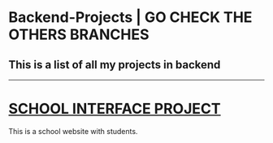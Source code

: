 ﻿# Backend-Projects | GO CHECK THE OTHERS BRANCHES

<h2>This is a list of all my projects in backend</h2>

________________________________________________________________________________________________________________________________________________


<h1><u>SCHOOL INTERFACE PROJECT</u></h1>

This is a school website with students.
